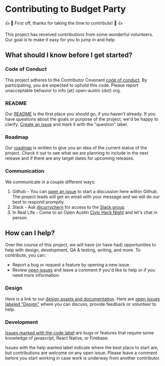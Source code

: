 # Contributing to Budget Party

:+1: :tada: First off, thanks for taking the time to contribute! :tada: :+1:

This project has received contributions from some wonderful volunteers. Our goal is to make it easy for you to jump in and help.

## What should I know before I get started?

### Code of Conduct
This project adheres to the Contributor Covenant [code of conduct](CODE_OF_CONDUCT.md). By participating, you are expected to uphold this code. Please report unacceptable behavior to info {at} open-austin {dot} org.

### README
Our [README](README.md) is the first place you should go, if you haven't already. If you have questions about the goals or purpose of the project, we'd be happy to clarify. [Create an issue](https://github.com/currychern/bounti/issues/new) and mark it with the "question" label.

### Roadmap
Our [roadmap](README.md/#roadmap) is written to give you an idea of the current status of the project. Check it out to see what we are planning to include in the next release and if there are any target dates for upcoming releases.

### Communication
We communicate in a couple different ways:
 1. Github -  You can [open an issue](https://github.com/currychern/bounti/issues/new) to start a discussion here within Github. The project leads will get an email with your message and we will do our best to respond promptly.
 2. Slack - Ask [@currychern](github.com/currychern) for access to the [Slack group](https://bounti-app.slack.com).
 3. In Real Life - Come to an Open Austin [Civic Hack Night](https://www.meetup.com/Open-Austin/) and let's chat in person.

## How can I help?

Over the course of this project, we will have (or have had) opportunities to help with design, development, QA & testing, writing, and more. To contribute, you can:

- Report a bug or request a feature by opening a new issue.
- Review [open issues](https://github.com/currychern/bounti/issues) and leave a comment if you'd like to help or if you need more information.

### Design

Here is a link to our [design assets and documentation](./design). Here are [open issues labeled "Design"](https://github.com/currychern/bounti/issues?q=is%3Aissue%20is%3Aopen%20label%3Adesign) where you can discuss, provide feedback or volunteer to help.

### Development

[Issues marked with the code label](https://github.com/currychern/bounti/issues?q=is%3Aissue%20is%3Aopen%20label%3Acode) are bugs or features that require some knowledge of javascript, React Native, or Firebase.

Issues with the help wanted label indicate where the best place to start are, but contributions are welcome on any open issue. Please leave a comment before you start working in case work is underway from another contributor.
